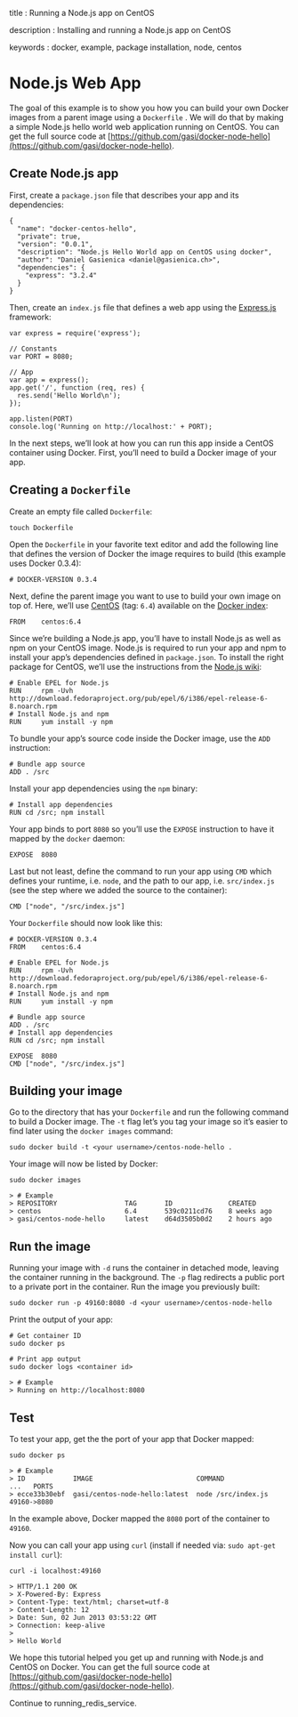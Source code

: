 title
:   Running a Node.js app on CentOS

description
:   Installing and running a Node.js app on CentOS

keywords
:   docker, example, package installation, node, centos

Node.js Web App
===============

The goal of this example is to show you how you can build your own
Docker images from a parent image using a `Dockerfile` . We will do that
by making a simple Node.js hello world web application running on
CentOS. You can get the full source code at
[https://github.com/gasi/docker-node-hello](https://github.com/gasi/docker-node-hello).

Create Node.js app
------------------

First, create a `package.json` file that describes your app and its
dependencies:

~~~~ {.sourceCode .json}
{
  "name": "docker-centos-hello",
  "private": true,
  "version": "0.0.1",
  "description": "Node.js Hello World app on CentOS using docker",
  "author": "Daniel Gasienica <daniel@gasienica.ch>",
  "dependencies": {
    "express": "3.2.4"
  }
}
~~~~

Then, create an `index.js` file that defines a web app using the
[Express.js](http://expressjs.com/) framework:

~~~~ {.sourceCode .javascript}
var express = require('express');

// Constants
var PORT = 8080;

// App
var app = express();
app.get('/', function (req, res) {
  res.send('Hello World\n');
});

app.listen(PORT)
console.log('Running on http://localhost:' + PORT);
~~~~

In the next steps, we’ll look at how you can run this app inside a
CentOS container using Docker. First, you’ll need to build a Docker
image of your app.

Creating a `Dockerfile`
-----------------------

Create an empty file called `Dockerfile`:

~~~~ {.sourceCode .bash}
touch Dockerfile
~~~~

Open the `Dockerfile` in your favorite text editor and add the following
line that defines the version of Docker the image requires to build
(this example uses Docker 0.3.4):

~~~~ {.sourceCode .bash}
# DOCKER-VERSION 0.3.4
~~~~

Next, define the parent image you want to use to build your own image on
top of. Here, we’ll use [CentOS](https://index.docker.io/_/centos/)
(tag: `6.4`) available on the [Docker index](https://index.docker.io/):

~~~~ {.sourceCode .bash}
FROM    centos:6.4
~~~~

Since we’re building a Node.js app, you’ll have to install Node.js as
well as npm on your CentOS image. Node.js is required to run your app
and npm to install your app’s dependencies defined in `package.json`. To
install the right package for CentOS, we’ll use the instructions from
the [Node.js
wiki](https://github.com/joyent/node/wiki/Installing-Node.js-via-package-manager#rhelcentosscientific-linux-6):

~~~~ {.sourceCode .bash}
# Enable EPEL for Node.js
RUN     rpm -Uvh http://download.fedoraproject.org/pub/epel/6/i386/epel-release-6-8.noarch.rpm
# Install Node.js and npm
RUN     yum install -y npm
~~~~

To bundle your app’s source code inside the Docker image, use the `ADD`
instruction:

~~~~ {.sourceCode .bash}
# Bundle app source
ADD . /src
~~~~

Install your app dependencies using the `npm` binary:

~~~~ {.sourceCode .bash}
# Install app dependencies
RUN cd /src; npm install
~~~~

Your app binds to port `8080` so you’ll use the `EXPOSE` instruction to
have it mapped by the `docker` daemon:

~~~~ {.sourceCode .bash}
EXPOSE  8080
~~~~

Last but not least, define the command to run your app using `CMD` which
defines your runtime, i.e. `node`, and the path to our app, i.e.
`src/index.js` (see the step where we added the source to the
container):

~~~~ {.sourceCode .bash}
CMD ["node", "/src/index.js"]
~~~~

Your `Dockerfile` should now look like this:

~~~~ {.sourceCode .bash}
# DOCKER-VERSION 0.3.4
FROM    centos:6.4

# Enable EPEL for Node.js
RUN     rpm -Uvh http://download.fedoraproject.org/pub/epel/6/i386/epel-release-6-8.noarch.rpm
# Install Node.js and npm
RUN     yum install -y npm

# Bundle app source
ADD . /src
# Install app dependencies
RUN cd /src; npm install

EXPOSE  8080
CMD ["node", "/src/index.js"]
~~~~

Building your image
-------------------

Go to the directory that has your `Dockerfile` and run the following
command to build a Docker image. The `-t` flag let’s you tag your image
so it’s easier to find later using the `docker images` command:

~~~~ {.sourceCode .bash}
sudo docker build -t <your username>/centos-node-hello .
~~~~

Your image will now be listed by Docker:

~~~~ {.sourceCode .bash}
sudo docker images

> # Example
> REPOSITORY                 TAG       ID              CREATED
> centos                     6.4       539c0211cd76    8 weeks ago
> gasi/centos-node-hello     latest    d64d3505b0d2    2 hours ago
~~~~

Run the image
-------------

Running your image with `-d` runs the container in detached mode,
leaving the container running in the background. The `-p` flag redirects
a public port to a private port in the container. Run the image you
previously built:

~~~~ {.sourceCode .bash}
sudo docker run -p 49160:8080 -d <your username>/centos-node-hello
~~~~

Print the output of your app:

~~~~ {.sourceCode .bash}
# Get container ID
sudo docker ps

# Print app output
sudo docker logs <container id>

> # Example
> Running on http://localhost:8080
~~~~

Test
----

To test your app, get the the port of your app that Docker mapped:

~~~~ {.sourceCode .bash}
sudo docker ps

> # Example
> ID            IMAGE                          COMMAND              ...   PORTS
> ecce33b30ebf  gasi/centos-node-hello:latest  node /src/index.js         49160->8080
~~~~

In the example above, Docker mapped the `8080` port of the container to
`49160`.

Now you can call your app using `curl` (install if needed via:
`sudo apt-get install curl`):

~~~~ {.sourceCode .bash}
curl -i localhost:49160

> HTTP/1.1 200 OK
> X-Powered-By: Express
> Content-Type: text/html; charset=utf-8
> Content-Length: 12
> Date: Sun, 02 Jun 2013 03:53:22 GMT
> Connection: keep-alive
>
> Hello World
~~~~

We hope this tutorial helped you get up and running with Node.js and
CentOS on Docker. You can get the full source code at
[https://github.com/gasi/docker-node-hello](https://github.com/gasi/docker-node-hello).

Continue to running\_redis\_service.
